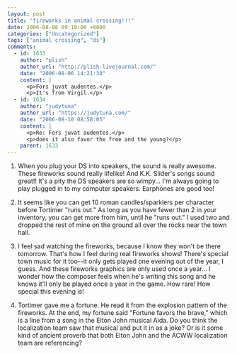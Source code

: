 ```yaml
---
layout: post
title: "fireworks in animal crossing!!!"
date: 2006-08-06 09:19:00 +0000
categories: ["Uncategorized"]
tags: ["animal crossing", "ds"]
comments:
  - id: 1633
    author: "plish"
    author_url: "http://plish.livejournal.com/"
    date: "2006-08-06 14:21:30"
    content: |
      <p>Fors juvat audentes.</p>
      <p>It's from Virgil.</p>
  - id: 1634
    author: "judytuna"
    author_url: "https://judytuna.com/"
    date: "2006-08-10 08:58:05"
    content: |
      <p>Re: Fors juvat audentes.</p>
      <p>does it also favor the free and the young?</p>
    parent: 1633
---
```


1. When you plug your DS into speakers, the sound is really awesome. These fireworks sound really lifelike! And K.K. Slider's songs sound great!! It's a pity the DS speakers are so wimpy... I'm always going to play plugged in to my computer speakers. Earphones are good too!

2. It seems like you can get 10 roman candles/sparklers per character before Tortimer "runs out." As long as you have fewer than 2 in your inventory, you can get more from him, until he "runs out." I used two and dropped the rest of mine on the ground all over the rocks near the town hall. 

3. I feel sad watching the fireworks, because I know they won't be there tomorrow. That's how I feel during real fireworks shows! There's special town music for it too--it only gets played one evening out of the year, I guess. And these fireworks graphics are only used once a year... I wonder how the composer feels when he's writing this song and he knows it'll only be played once a year in the game. How rare! How special this evening is!

4. Tortimer gave me a fortune. He read it from the explosion pattern of the fireworks. At the end, my fortune said "Fortune favors the brave," which is a line from a song in the Elton John musical Aida. Do you think the localization team saw that musical and put it in as a joke? Or is it some kind of ancient proverb that both Elton John and the ACWW localization team are referencing?